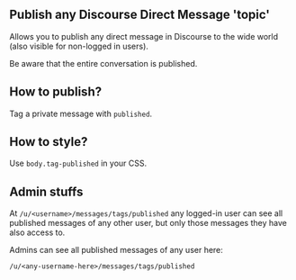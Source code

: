 ## Publish any Discourse Direct Message 'topic'

Allows you to publish any direct message in Discourse to the wide world (also visible for non-logged in users).

Be aware that the entire conversation is published.

## How to publish?

Tag a private message with `published`.

## How to style?

Use `body.tag-published` in your CSS.

## Admin stuffs

At `/u/<username>/messages/tags/published` any logged-in user can see all published messages of any other user, but only those messages they have also access to.

Admins can see all published messages of any user here:

`/u/<any-username-here>/messages/tags/published`

